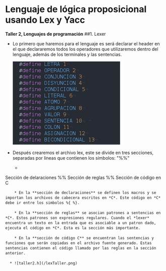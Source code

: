 # Lenguaje de lógica proposicional usando Lex y Yacc

__Taller 2, Lenguajes de programación__
##1. Lexer
* Lo primero que haremos para el lenguaje es será declarar el header en el que declararemos todos los operadores que utilizaremos dentro del lenguaje, además de los terminales y las sentencias.

  ![taller2.h](/headerTaller.png)

* Después crearemos el archivo lex, este se divide en tres secciones, separadas por lineas que contienen los simbolos: "%%"

  * ```
Sección de delaraciones
%%
Sección de reglas
%%
Sección de código en C
```
    * En la **sección de declaraciones** se definen los macros y se importan los archivos de cabecera escritos en *C*. Este código en *C* debe ir entre los simbolos %{ %}.

    * En la **sección de reglas** se asocian patrones a sentencias en *C*. Estos patrones son expresiones regulares. Cuando el *lexer* encuentra un texto en la entrada que es asociable a un patron dado, ejecuta el código en *C*. Esta es la sección más importante.

    * En la **sección de código C** se encuentran las sentencias y funciones que serán copiadas en el archivo fuente generado. Estas sentencias contienen el código llamado por las reglas en la sección anterior.

  * ![taller2.h](/lexTaller.png)
